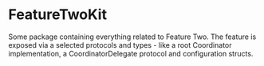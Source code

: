 # FeatureTwoKit

Some package containing everything related to Feature Two. The feature is exposed via a selected protocols and types - like a root Coordinator implementation, a CoordinatorDelegate protocol and configuration structs.
